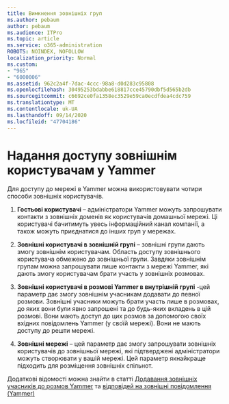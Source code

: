 ```yaml
---
title: Вимкнення зовнішніх груп
ms.author: pebaum
author: pebaum
ms.audience: ITPro
ms.topic: article
ms.service: o365-administration
ROBOTS: NOINDEX, NOFOLLOW
localization_priority: Normal
ms.custom:
- "965"
- "6000006"
ms.assetid: 962c2a4f-7dac-4ccc-98a8-d0d283c95808
ms.openlocfilehash: 30495253bdabbe618817cce45790dbf5d565b2db
ms.sourcegitcommit: c6692ce0fa1358ec3529e59ca0ecdfdea4cdc759
ms.translationtype: MT
ms.contentlocale: uk-UA
ms.lasthandoff: 09/14/2020
ms.locfileid: "47704186"
---
```

# <a name="how-to-give-access-to-external-users-in-yammer"></a>Надання доступу зовнішнім користувачам у Yammer

Для доступу до мережі в Yammer можна використовувати чотири способи зовнішніх користувачів.
  
1. **Гостьові користувачі** – адміністратори Yammer можуть запрошувати контакти з зовнішніх доменів як користувачів домашньої мережі. Ці користувачі бачитимуть увесь інформаційний канал компанії, а також можуть приєднатися до інших груп у мережах.

2. **Зовнішні користувачі в зовнішній групі** – зовнішні групи дають змогу зовнішнім користувачам. Область доступу зовнішнього користувача обмежено до зовнішньої групи. Завдяки зовнішнім групам можна запрошувати лише контакти з мережі Yammer, які дають змогу користувачам брати участь у зовнішніх розмовах.

3. **Зовнішні користувачі в розмові Yammer в внутрішній групі** -цей параметр дає змогу зовнішнім учасникам додавати до певної розмови. Зовнішні учасники можуть брати участь лише в розмовах, до яких вони були явно запрошені та до будь-яких вкладень в цій розмові. Вони мають доступ до цих розмов за допомогою своїх вхідних повідомлень Yammer (у своїй мережі). Вони не мають доступу до решти мережі.

4. **Зовнішні мережі** – цей параметр дає змогу запрошувати зовнішніх користувачів до зовнішньої мережі, які підтверджені адміністратори можуть створювати у вашій мережі. Цей параметр якнайкраще підходить для розміщення зовнішніх спільнот.

Додаткові відомості можна знайти в статті [Додавання зовнішніх учасників до розмов Yammer](https://docs.microsoft.com/yammer/work-with-external-users/add-external-participants) та [відповідей на зовнішні повідомлення (Yammer)](https://docs.microsoft.com/yammer/work-with-external-users/external-messaging-faq)
  